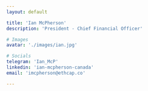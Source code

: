 ```yaml
---
layout: default

title: 'Ian McPherson'
description: 'President - Chief Financial Officer'

# Images
avatar: './images/ian.jpg'

# Socials
telegram: 'Ian_McP'
linkedin: 'ian-mcpherson-canada'
email: 'imcpherson@ethcap.co'

---
```

